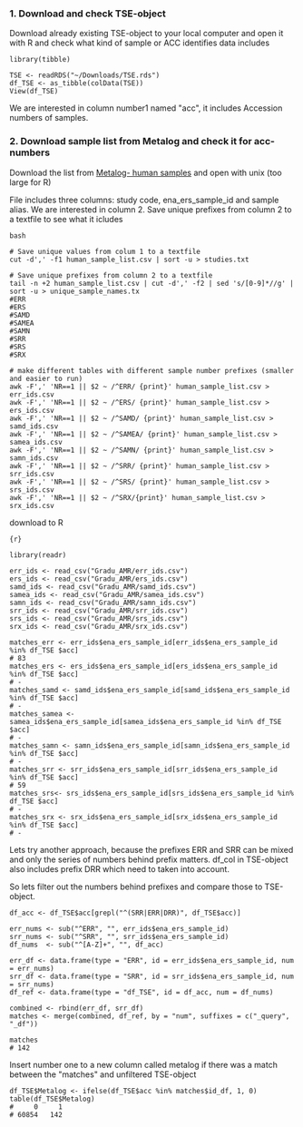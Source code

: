 ### 1. Download and check TSE-object

Download already existing TSE-object to your local computer and open it with R and check what kind of sample or ACC identifies data includes

```{r}
library(tibble)

TSE <- readRDS("~/Downloads/TSE.rds")
df_TSE <- as_tibble(colData(TSE))
View(df_TSE)

```

We are interested in column number1 named "acc", it includes Accession numbers of samples.

### 2. Download sample list from Metalog and check it for acc-numbers 

Download the list from [Metalog- human samples](https://metalog.embl.de/explore/human) and open with unix (too large for R)

File includes three columns: study code, ena_ers_sample_id and sample alias. We are interested in column 2. Save unique prefixes from column 2 to a textfile to see what it icludes

```
bash

# Save unique values from colum 1 to a textfile
cut -d',' -f1 human_sample_list.csv | sort -u > studies.txt

# Save unique prefixes from column 2 to a textfile
tail -n +2 human_sample_list.csv | cut -d',' -f2 | sed 's/[0-9]*//g' | sort -u > unique_sample_names.tx
#ERR
#ERS
#SAMD
#SAMEA
#SAMN
#SRR
#SRS
#SRX

# make different tables with different sample number prefixes (smaller and easier to run)
awk -F',' 'NR==1 || $2 ~ /^ERR/ {print}' human_sample_list.csv > err_ids.csv
awk -F',' 'NR==1 || $2 ~ /^ERS/ {print}' human_sample_list.csv > ers_ids.csv
awk -F',' 'NR==1 || $2 ~ /^SAMD/ {print}' human_sample_list.csv > samd_ids.csv
awk -F',' 'NR==1 || $2 ~ /^SAMEA/ {print}' human_sample_list.csv > samea_ids.csv
awk -F',' 'NR==1 || $2 ~ /^SAMN/ {print}' human_sample_list.csv > samn_ids.csv
awk -F',' 'NR==1 || $2 ~ /^SRR/ {print}' human_sample_list.csv > srr_ids.csv
awk -F',' 'NR==1 || $2 ~ /^SRS/ {print}' human_sample_list.csv > srs_ids.csv
awk -F',' 'NR==1 || $2 ~ /^SRX/{print}' human_sample_list.csv > srx_ids.csv
````
download to R

```
{r}

library(readr)

err_ids <- read_csv("Gradu_AMR/err_ids.csv")
ers_ids <- read_csv("Gradu_AMR/ers_ids.csv")
samd_ids <- read_csv("Gradu_AMR/samd_ids.csv")
samea_ids <- read_csv("Gradu_AMR/samea_ids.csv")
samn_ids <- read_csv("Gradu_AMR/samn_ids.csv")
srr_ids <- read_csv("Gradu_AMR/srr_ids.csv")
srs_ids <- read_csv("Gradu_AMR/srs_ids.csv")
srx_ids <- read_csv("Gradu_AMR/srx_ids.csv")

matches_err <- err_ids$ena_ers_sample_id[err_ids$ena_ers_sample_id %in% df_TSE $acc]
# 83
matches_ers <- ers_ids$ena_ers_sample_id[ers_ids$ena_ers_sample_id %in% df_TSE $acc]
# -
matches_samd <- samd_ids$ena_ers_sample_id[samd_ids$ena_ers_sample_id %in% df_TSE $acc]
# -
matches_samea <- samea_ids$ena_ers_sample_id[samea_ids$ena_ers_sample_id %in% df_TSE $acc]
# -
matches_samn <- samn_ids$ena_ers_sample_id[samn_ids$ena_ers_sample_id %in% df_TSE $acc]
# -
matches_srr <- srr_ids$ena_ers_sample_id[srr_ids$ena_ers_sample_id %in% df_TSE $acc]
# 59
matches_srs<- srs_ids$ena_ers_sample_id[srs_ids$ena_ers_sample_id %in% df_TSE $acc]
# -
matches_srx <- srx_ids$ena_ers_sample_id[srx_ids$ena_ers_sample_id %in% df_TSE $acc]
# - 

```

Lets try another approach, because the prefixes ERR and SRR can be mixed and only the series of numbers behind prefix matters. df_col in TSE-object also includes prefix DRR which need to taken into account.

So lets filter out the numbers behind prefixes and compare those to TSE-object.

```
df_acc <- df_TSE$acc[grepl("^(SRR|ERR|DRR)", df_TSE$acc)]

err_nums <- sub("^ERR", "", err_ids$ena_ers_sample_id)
srr_nums <- sub("^SRR", "", srr_ids$ena_ers_sample_id)
df_nums  <- sub("^[A-Z]+", "", df_acc)

err_df <- data.frame(type = "ERR", id = err_ids$ena_ers_sample_id, num = err_nums)
srr_df <- data.frame(type = "SRR", id = srr_ids$ena_ers_sample_id, num = srr_nums)
df_ref <- data.frame(type = "df_TSE", id = df_acc, num = df_nums)

combined <- rbind(err_df, srr_df)
matches <- merge(combined, df_ref, by = "num", suffixes = c("_query", "_df"))

matches
# 142

```
Insert number one to a new column called metalog if there was a match between the "matches" and unfiltered TSE-object

```
df_TSE$Metalog <- ifelse(df_TSE$acc %in% matches$id_df, 1, 0)
table(df_TSE$Metalog)
#     0     1 
# 60854   142 

```


```



